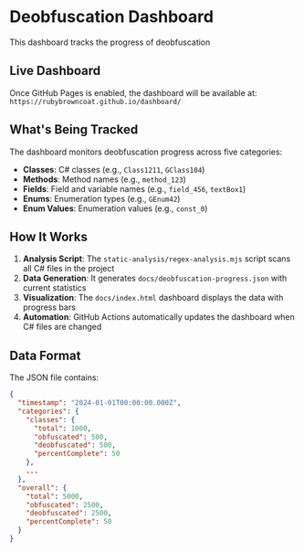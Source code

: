 # Deobfuscation Dashboard

This dashboard tracks the progress of deobfuscation

## Live Dashboard

Once GitHub Pages is enabled, the dashboard will be available at:
`https://rubybrowncoat.github.io/dashboard/`

## What's Being Tracked

The dashboard monitors deobfuscation progress across five categories:

- **Classes**: C# classes (e.g., `Class1211`, `GClass104`)
- **Methods**: Method names (e.g., `method_123`)
- **Fields**: Field and variable names (e.g., `field_456`, `textBox1`)
- **Enums**: Enumeration types (e.g., `GEnum42`)
- **Enum Values**: Enumeration values (e.g., `const_0`)

## How It Works

1. **Analysis Script**: The `static-analysis/regex-analysis.mjs` script scans all C# files in the project
2. **Data Generation**: It generates `docs/deobfuscation-progress.json` with current statistics
3. **Visualization**: The `docs/index.html` dashboard displays the data with progress bars
4. **Automation**: GitHub Actions automatically updates the dashboard when C# files are changed

## Data Format

The JSON file contains:

```json
{
  "timestamp": "2024-01-01T00:00:00.000Z",
  "categories": {
    "classes": {
      "total": 1000,
      "obfuscated": 500,
      "deobfuscated": 500,
      "percentComplete": 50
    },
    ...
  },
  "overall": {
    "total": 5000,
    "obfuscated": 2500,
    "deobfuscated": 2500,
    "percentComplete": 50
  }
}
```
